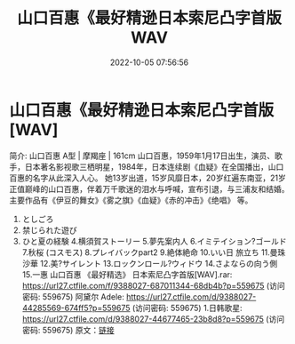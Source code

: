 ﻿---
title: 山口百惠《最好精逊日本索尼凸字首版WAV
date: 2022-10-05 07:56:56
categories: 外语音乐
tags: 外语音乐
---
# 山口百惠《最好精逊日本索尼凸字首版[WAV]

简介:
山口百惠
A型 | 摩羯座 | 161cm
山口百惠，1959年1月17日出生，演员、歌手，日本著名影视歌三栖明星，1984年，日本连续剧《血疑》在全国播出，山口百惠的名字从此深入人心。
她13岁出道，15岁风靡日本，20岁红遍东南亚，21岁正值巅峰的山口百惠，伴着万千歌迷的泪水与呼喊，宣布引退，与三浦友和结婚。
主要作品有《伊豆的舞女》《雾之旗》《血疑》《赤的冲击》《绝唱》 等。
1. としごろ
2. 禁じられた遊び
3. ひと夏の経験
4.横須賀ストーリー
5.夢先案内人
6.イミテイション?ゴールド
7.秋桜 (コスモス)
8.プレイバックpart2
9.絶体絶命
10.いい日 旅立ち
11.曼珠沙華
12.美?サイレント
13.ロックンロール?ウィドウ
14.さよならの向う側
15.一惠
山口百惠 《最好精选》 日本索尼凸字首版[WAV].rar: https://url27.ctfile.com/f/9388027-687011344-68db4b?p=559675
(访问密码: 559675)
阿黛尔 Adele: https://url27.ctfile.com/d/9388027-44285569-674ff5?p=559675
(访问密码: 559675)
1.日韩歌星: https://url27.ctfile.com/d/9388027-44677465-23b8d8?p=559675
(访问密码: 559675)
原文：[链接](https://blog.sina.com.cn/s/blog_1647c7e7601030zr7.html)
